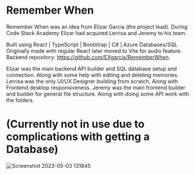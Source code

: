 # Remember When

Remember When was an idea from Elizar Garcia (the project lead). 
During Code Stack Academy Elizar had acquired Lerrisa and Jeremy to his team. 

Built using React | TypeScript | Bootstrap | C# | Azure Databases/SQL
Originally made with regular React later moved to Vite for audio feature.
 Backend repository: https://github.com/EXgarcia/RememberWhen.
 

Elizar was the main backend API builder and SQL database setup and connection. Along with some help with editing and deleting memories.
Lerrisa was the only UI/UX Designer building from scratch. Along with Frontend desktop responsiveness.
Jeremy was the main frontend builder and builder for general file structure. Along with doing some API work with the folders.


# (Currently not in use due to complications with getting a Database)
![Screenshot 2023-05-03 131845](https://github.com/JeremyLapham/rememberwhenvite/assets/116022074/fac73054-e08b-4cf7-9ff6-b5d358e0629c)
